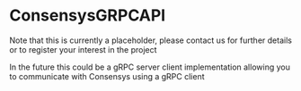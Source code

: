 # ConsensysGRPCAPI
Note that this is currently a placeholder, please contact us for further details or to register your interest in the project

In the future this could be a gRPC server client implementation allowing you to communicate with Consensys using a gRPC client



